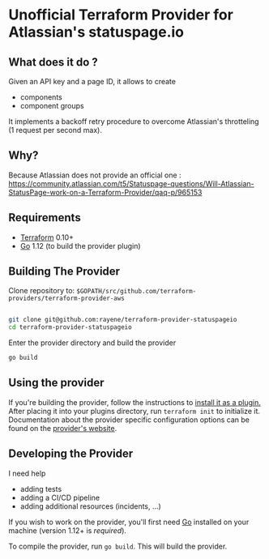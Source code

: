 Unofficial Terraform Provider for Atlassian's statuspage.io
===========================================================

What does it do ?
-----------------
Given an API key and a page ID, it allows to create
- components
- component groups

It implements a backoff retry procedure to overcome Atlassian's throtteling (1 request per second max).

Why?
----
Because Atlassian does not provide an official one : https://community.atlassian.com/t5/Statuspage-questions/Will-Atlassian-StatusPage-work-on-a-Terraform-Provider/qaq-p/965153


Requirements
------------

- [Terraform](https://www.terraform.io/downloads.html) 0.10+
- [Go](https://golang.org/doc/install) 1.12 (to build the provider plugin)

Building The Provider
---------------------

Clone repository to: `$GOPATH/src/github.com/terraform-providers/terraform-provider-aws`

```sh

git clone git@github.com:rayene/terraform-provider-statuspageio
cd terraform-provider-statuspageio
```

Enter the provider directory and build the provider

```sh
go build
```

Using the provider
----------------------
If you're building the provider, follow the instructions to [install it as a plugin.](https://www.terraform.io/docs/plugins/basics.html#installing-a-plugin) After placing it into your plugins directory,  run `terraform init` to initialize it. Documentation about the provider specific configuration options can be found on the [provider's website](https://www.terraform.io/docs/providers/aws/index.html).

Developing the Provider
-----------------------

I need help
- adding tests
- adding a CI/CD pipeline
- adding additional resources (incidents, ...)

If you wish to work on the provider, you'll first need [Go](http://www.golang.org) installed on your machine (version 1.12+ is *required*).

To compile the provider, run `go build`. This will build the provider.
